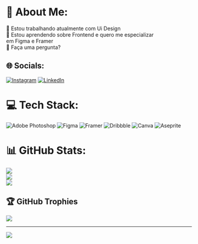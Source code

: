 # 💫 About Me:
🔭 Estou trabalhando atualmente com Ui Design<br>🌱 Estou aprendendo sobre Frontend e quero me especializar <br>em Figma e Framer<br>💬 Faça uma pergunta?<br>


## 🌐 Socials:
[![Instagram](https://img.shields.io/badge/Instagram-%23E4405F.svg?logo=Instagram&logoColor=white)](https://instagram.com/https://www.instagram.com/fernandolima_dsg/) [![LinkedIn](https://img.shields.io/badge/LinkedIn-%230077B5.svg?logo=linkedin&logoColor=white)](https://linkedin.com/in/https://www.linkedin.com/in/fernando-lima-de-souza/) 

# 💻 Tech Stack:
![Adobe Photoshop](https://img.shields.io/badge/adobephotoshop-%2331A8FF.svg?style=for-the-badge&logo=adobephotoshop&logoColor=white) 	![Figma](https://img.shields.io/badge/figma-%23F24E1E.svg?style=for-the-badge&logo=figma&logoColor=white) ![Framer](https://img.shields.io/badge/Framer-black?style=for-the-badge&logo=framer&logoColor=blue) ![Dribbble](https://img.shields.io/badge/Dribbble-EA4C89?style=for-the-badge&logo=dribbble&logoColor=white) ![Canva](https://img.shields.io/badge/Canva-%2300C4CC.svg?style=for-the-badge&logo=Canva&logoColor=white) ![Aseprite](https://img.shields.io/badge/Aseprite-FFFFFF?style=for-the-badge&logo=Aseprite&logoColor=#7D929E)
# 📊 GitHub Stats:
![](https://github-readme-stats.vercel.app/api?username=flima182&theme=dracula&hide_border=false&include_all_commits=false&count_private=false)<br/>
![](https://github-readme-streak-stats.herokuapp.com/?user=flima182&theme=dracula&hide_border=false)<br/>
![](https://github-readme-stats.vercel.app/api/top-langs/?username=flima182&theme=dracula&hide_border=false&include_all_commits=false&count_private=false&layout=compact)

## 🏆 GitHub Trophies
![](https://github-profile-trophy.vercel.app/?username=flima182&theme=dracula&no-frame=false&no-bg=false&margin-w=4)

---
[![](https://visitcount.itsvg.in/api?id=flima182&icon=8&color=11)](https://visitcount.itsvg.in)

<!-- Proudly created with GPRM ( https://gprm.itsvg.in ) -->